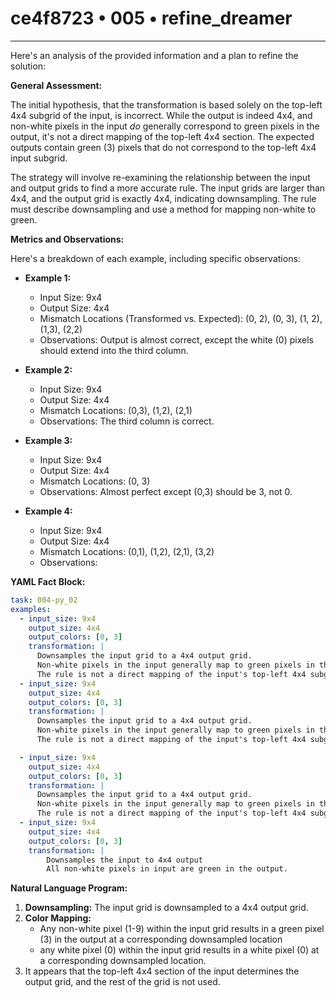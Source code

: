 # ce4f8723 • 005 • refine_dreamer

---
Here's an analysis of the provided information and a plan to refine the solution:

**General Assessment:**

The initial hypothesis, that the transformation is based solely on the top-left 4x4 subgrid of the input, is incorrect. While the output is indeed 4x4, and non-white pixels in the input *do* generally correspond to green pixels in the output, it's not a direct mapping of the top-left 4x4 section. The expected outputs contain green (3) pixels that do not correspond to the top-left 4x4 input subgrid.

The strategy will involve re-examining the relationship between the input and output grids to find a more accurate rule. The input grids are larger than 4x4, and the output grid is exactly 4x4, indicating downsampling. The rule must describe downsampling and use a method for mapping non-white to green.

**Metrics and Observations:**

Here's a breakdown of each example, including specific observations:

*   **Example 1:**
    *   Input Size: 9x4
    *   Output Size: 4x4
    *   Mismatch Locations (Transformed vs. Expected): (0, 2), (0, 3), (1, 2), (1,3), (2,2)
    * Observations: Output is almost correct, except the white (0) pixels should extend into the third column.

*   **Example 2:**
    *   Input Size: 9x4
    *   Output Size: 4x4
    *   Mismatch Locations: (0,3), (1,2), (2,1)
    *   Observations: The third column is correct.

*   **Example 3:**
    *   Input Size: 9x4
    *   Output Size: 4x4
    *   Mismatch Locations: (0, 3)
    *   Observations: Almost perfect except (0,3) should be 3, not 0.

*   **Example 4:**
    *    Input Size: 9x4
    *    Output Size: 4x4
    *   Mismatch Locations: (0,1), (1,2), (2,1), (3,2)
    *   Observations:

**YAML Fact Block:**

```yaml
task: 004-py_02
examples:
  - input_size: 9x4
    output_size: 4x4
    output_colors: [0, 3]
    transformation: |
      Downsamples the input grid to a 4x4 output grid. 
      Non-white pixels in the input generally map to green pixels in the output.
      The rule is not a direct mapping of the input's top-left 4x4 subgrid.
  - input_size: 9x4
    output_size: 4x4
    output_colors: [0, 3]
    transformation: |
      Downsamples the input grid to a 4x4 output grid.
      Non-white pixels in the input generally map to green pixels in the output.
      The rule is not a direct mapping of the input's top-left 4x4 subgrid.

  - input_size: 9x4
    output_size: 4x4
    output_colors: [0, 3]
    transformation: |
      Downsamples the input grid to a 4x4 output grid.
      Non-white pixels in the input generally map to green pixels in the output.
      The rule is not a direct mapping of the input's top-left 4x4 subgrid.
  - input_size: 9x4
    output_size: 4x4
    output_colors: [0, 3]
    transformation: |
        Downsamples the input to 4x4 output
        All non-white pixels in input are green in the output.
```

**Natural Language Program:**

1.  **Downsampling:** The input grid is downsampled to a 4x4 output grid.
2.  **Color Mapping:**
    *   Any non-white pixel (1-9) within the input grid results in a green pixel (3) in the output at a corresponding downsampled location
    * any white pixel (0) within the input grid results in a white pixel (0) at a corresponding downsampled location.
3. It appears that the top-left 4x4 section of the input determines the output grid, and the rest of the grid is not used.


